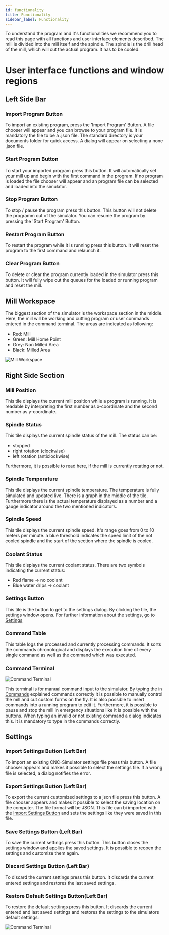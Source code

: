 ```yaml
---
id: functionality
title: Functionality
sidebar_label: Functionality
---
```


To understand the program and it's functionalities we recommend you to read this page with all
functions and user interface elements described. The mill is divided into the mill itself and the spindle. The spindle is the drill head of the mill, which will cut the actual program. It has to be cooled.

# User interface functions and window regions


## Left Side Bar

### Import Program Button

To import an existing program, press the 'Import Program' Button. A file chooser will appear and you can browse to your program file. It is mandatory the file to be a .json file. The standard directory is your documents folder for quick access. A dialog will appear on selecting a none .json file. 

### Start Program Button

To start your imported program press this button. It will automatically set your mill up and begin with the first command in the program. If no program is loaded the file chooser will appear and an program file can be selected and loaded into the simulator.

### Stop Program Button

To stop / pause the program press this button. This button will not delete the programm out of the simulator. You can resume the program by pressing the 'Start Program' Button. 

### Restart Program Button

To restart the program while it is running press this button. It will reset the program to the first command and relaunch it.

### Clear Program Button

To delete or clear the program currently loaded in the simulator press this button. It will fully wipe out the queues for the loaded or running program and reset the mill.

## Mill Workspace

The biggest section of the simulator is the workspace section in the middle. Here, the mill will be working and cutting program or user commands entered in the command terminal. The areas are indicated as following:

* Red: Mill
* Green: Mill Home Point
* Grey: Non Milled Area
* Black: Milled Area

![Mill Workspace](/img/screenshot/workspace.png)

## Right Side Section

### Mill Position

This tile displays the current mill position while a program is running. It is readable by interpreting the first number as x-coordinate and the second number as y-coordinate. 

### Spindle Status

This tile displays the current spindle status of the mill. The status can be:

* stopped
* right rotation (clockwise)
* left rotation (anticlockwise)

Furthermore, it is possible to read here, if the mill is currently rotating or not.

### Spindle Temperature

This tile displays the current spindle temperature. The temperature is fully simulated and updated live. There is a graph in the middle of the tile. Furthermore there is the actual temperature displayed as a number and a gauge indicator around the two mentioned indicators.

### Spindle Speed

This tile displays the current spindle speed. It's range goes from 0 to 10 meters per minute. a blue threshold indicates the speed limit of the not cooled spindle and the start of the section where the spindle is cooled. 

### Coolant Status

This tile displays the current coolant status. There are two symbols indicating the current status:

* Red flame -> no coolant
* Blue water drips -> coolant

### Settings Button

This tile is the button to get to the settings dialog. By clicking the tile, the settings window opens. For further information about the settings, go to [Settings](#settings)

### Command Table

This table logs the processed and currently processing commands. It sorts the commands chronological and displays the execution time of every single command as well as the command which was executed. 

### Command Terminal

![Command Terminal](/img/screenshot/terminal.png)

This terminal is for manual command input to the simulator. By typing the in [Commands](user/commands) explained commands correctly it is possible to manually control the mill and cut custom forms on the fly. It is also possible to insert commands into a running program to edit it. Furthermore, it is possible to pause and stop the mill in emergency situations like it is possible with the buttons. When typing an invalid or not existing command a dialog indicates this. It is mandatory to type in the commands correctly.

## Settings

### Import Settings Button (Left Bar)

To import an existing CNC-Simulator settings file press this button. A file chooser appears and makes it possible to select the settings file. If a wrong file is selected, a dialog notifies the error. 

### Export Settings Button (Left Bar)

To export the current customized settings to a json file press this button. A file chooser appears and makes it possible to select the saving location on the computer. The file format will be JSON. This file can bi imported with the [Import Settings Button](#import-settings-button-left-bar) and sets the settings like they were saved in this file.

### Save Settings Button (Left Bar)

To save the current settings press this button. This button closes the settings window and applies the saved settings. It is possible to reopen the settings and customize them again.

### Discard Settings Button (Left Bar)

To discard the current settings press this button. It discards the current entered settings and restores the last saved settings. 

### Restore Default Settings Button(Left Bar)

To restore the default settings press this button. It discards the current entered and last saved settings and restores the settings to the simulators default settings:

![Command Terminal](/img/screenshot/settings.png)